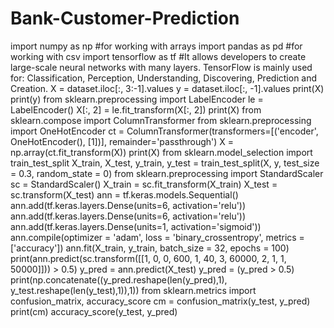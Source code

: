 # Bank-Customer-Prediction
import numpy as np #for working with arrays
import pandas as pd #for working with csv
import tensorflow as tf #It allows developers to create large-scale neural networks with many layers. TensorFlow is mainly used for: Classification, Perception, Understanding, Discovering, Prediction and Creation.
X = dataset.iloc[:, 3:-1].values
y = dataset.iloc[:, -1].values
print(X)
print(y)
from sklearn.preprocessing import LabelEncoder
le = LabelEncoder()
X[:, 2] = le.fit_transform(X[:, 2])
print(X)
from sklearn.compose import ColumnTransformer
from sklearn.preprocessing import OneHotEncoder
ct = ColumnTransformer(transformers=[('encoder', OneHotEncoder(), [1])], remainder='passthrough')
X = np.array(ct.fit_transform(X))
print(X)
from sklearn.model_selection import train_test_split
X_train, X_test, y_train, y_test = train_test_split(X, y, test_size = 0.3, random_state = 0)
from sklearn.preprocessing import StandardScaler
sc = StandardScaler()
X_train = sc.fit_transform(X_train)
X_test = sc.transform(X_test)
ann = tf.keras.models.Sequential()
ann.add(tf.keras.layers.Dense(units=6, activation='relu'))
ann.add(tf.keras.layers.Dense(units=6, activation='relu'))
ann.add(tf.keras.layers.Dense(units=1, activation='sigmoid'))
ann.compile(optimizer = 'adam', loss = 'binary_crossentropy', metrics = ['accuracy'])
ann.fit(X_train, y_train, batch_size = 32, epochs = 100)
print(ann.predict(sc.transform([[1, 0, 0, 600, 1, 40, 3, 60000, 2, 1, 1, 50000]])) > 0.5)
y_pred = ann.predict(X_test)
y_pred = (y_pred > 0.5)
print(np.concatenate((y_pred.reshape(len(y_pred),1), y_test.reshape(len(y_test),1)),1))
from sklearn.metrics import confusion_matrix, accuracy_score
cm = confusion_matrix(y_test, y_pred)
print(cm)
accuracy_score(y_test, y_pred)
